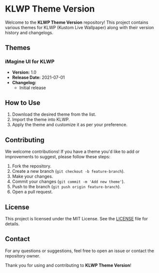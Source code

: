 # KLWP Theme Version

Welcome to the **KLWP Theme Version** repository! This project contains various themes for KLWP (Kustom Live Wallpaper) along with their version history and changelogs.

## Themes

### iMagine UI for KLWP

- **Version:** 1.0
- **Release Date:** 2021-07-01
- **Changelog:**
  - Initial release

## How to Use

1. Download the desired theme from the list.
2. Import the theme into KLWP.
3. Apply the theme and customize it as per your preference.

## Contributing

We welcome contributions! If you have a theme you'd like to add or improvements to suggest, please follow these steps:

1. Fork the repository.
2. Create a new branch (`git checkout -b feature-branch`).
3. Make your changes.
4. Commit your changes (`git commit -m 'Add new theme'`).
5. Push to the branch (`git push origin feature-branch`).
6. Open a pull request.

## License

This project is licensed under the MIT License. See the [LICENSE](LICENSE) file for details.

## Contact

For any questions or suggestions, feel free to open an issue or contact the repository owner.

Thank you for using and contributing to **KLWP Theme Version**!